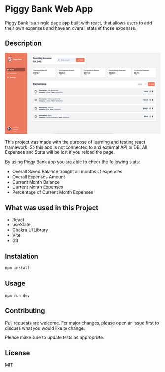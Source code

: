 # Piggy Bank Web App

Piggy Bank is a single page app built with react, that allows users to add their own expenses and have an overall stats of those expenses.

## Description

![Pyggy Bank App Preview](./public/app-preview.png)

This project was made with the purpose of learning and testing react framework. So this app is not connected to and external API or DB. All
Expenses and Stats will be lost if you reload the page.

By using Piggy Bank app you are able to check the following stats:

- Overall Saved Balance trought all months of expenses
- Overall Expenses Amount
- Current Month Balance
- Current Month Expenses
- Percentage of Current Month Expenses

## What was used in this Project

- React
- useState
- Chakra UI Library
- Vite
- Git

## Instalation

```bash
npm install
```

## Usage

```bash
npm run dev
```

## Contributing

Pull requests are welcome. For major changes, please open an issue first
to discuss what you would like to change.

Please make sure to update tests as appropriate.

## License

[MIT](https://choosealicense.com/licenses/mit/)
